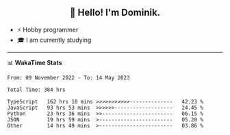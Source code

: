 <h2 align="center">👋 Hello! I'm Dominik.</h2>

- ⚡ Hobby programmer
- 🎓 I am currently studying

---
📊 **WakaTime Stats**
<!--START_SECTION:waka-->

```text
From: 09 November 2022 - To: 14 May 2023

Total Time: 384 hrs

TypeScript   162 hrs 10 mins >>>>>>>>>>>--------------   42.23 %
JavaScript   93 hrs 53 mins  >>>>>>-------------------   24.45 %
Python       23 hrs 36 mins  >>-----------------------   06.15 %
JSON         19 hrs 59 mins  >------------------------   05.20 %
Other        14 hrs 49 mins  >------------------------   03.86 %
```

<!--END_SECTION:waka-->
